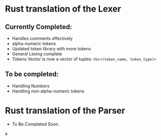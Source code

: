 # Rust translation of the Lexer

## Currently Completed:
- Handles comments effectively
- alpha-numeric tokens
- Updated token library with more tokens
- General Lexing complete
- Tokens Vector is now a vector of tuples: `Vec<(token_name, token_type)>`

## To be completed:
- Handling Numbers
- Handling non-alpha-numeric tokens

# Rust translation of the Parser

- To Be Completed Soon.

a